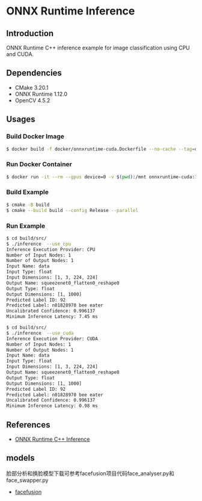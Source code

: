 # ONNX Runtime Inference

## Introduction

ONNX Runtime C++ inference example for image classification using CPU and CUDA.

## Dependencies

* CMake 3.20.1
* ONNX Runtime 1.12.0
* OpenCV 4.5.2

## Usages

### Build Docker Image

```bash
$ docker build -f docker/onnxruntime-cuda.Dockerfile --no-cache --tag=onnxruntime-cuda:1.12.0 .
```

### Run Docker Container

```bash
$ docker run -it --rm --gpus device=0 -v $(pwd):/mnt onnxruntime-cuda:1.12.0
```

### Build Example

```bash
$ cmake -B build
$ cmake --build build --config Release --parallel
```

### Run Example

```bash
$ cd build/src/
$ ./inference  --use_cpu
Inference Execution Provider: CPU
Number of Input Nodes: 1
Number of Output Nodes: 1
Input Name: data
Input Type: float
Input Dimensions: [1, 3, 224, 224]
Output Name: squeezenet0_flatten0_reshape0
Output Type: float
Output Dimensions: [1, 1000]
Predicted Label ID: 92
Predicted Label: n01828970 bee eater
Uncalibrated Confidence: 0.996137
Minimum Inference Latency: 7.45 ms
```

```bash
$ cd build/src/
$ ./inference  --use_cuda
Inference Execution Provider: CUDA
Number of Input Nodes: 1
Number of Output Nodes: 1
Input Name: data
Input Type: float
Input Dimensions: [1, 3, 224, 224]
Output Name: squeezenet0_flatten0_reshape0
Output Type: float
Output Dimensions: [1, 1000]
Predicted Label ID: 92
Predicted Label: n01828970 bee eater
Uncalibrated Confidence: 0.996137
Minimum Inference Latency: 0.98 ms
```

## References

* [ONNX Runtime C++ Inference](https://leimao.github.io/blog/ONNX-Runtime-CPP-Inference/)

## models

脸部分析和换脸模型下载可参考facefusion项目代码face_analyser.py和face_swapper.py
* [facefusion](https://github.com/facefusion/facefusion/tree/master)